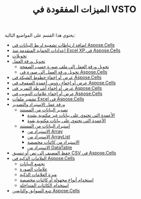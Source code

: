 ﻿---
title: الميزات المفقودة في VSTO
type: docs
weight: 20
url: /ar/net/missing-features-in-vsto/
---
يحتوي هذا القسم على المواضيع التالية:

- [إضافة ارتباطات تشعبية لربط البيانات في Aspose.Cells](/cells/ar/net/adding-hyperlinks-to-link-data-in-aspose-cells/)
- [إعدادات الحماية المتقدمة منذ Excel XP في Aspose.Cells](/cells/ar/net/advanced-protection-settings-since-excel-xp-in-aspose-cells/)
- [تحويلات](/cells/ar/net/conversion/)
- [تحويل ورقة العمل](/cells/ar/net/converting-worksheet/)
  - [تحويل ورقة العمل إلى ملف صورة حسب الصفحة](/cells/ar/net/converting-worksheet-to-image-file-by-page/)
  - [تحويل ورقة العمل إلى صورة في Aspose.Cells](/cells/ar/net/converting-worksheet-to-image-in-aspose-cells/)
- [عرض أو إخفاء خطوط الشبكة في Aspose.Cells](/cells/ar/net/display-or-hide-gridlines-in-aspose-cells/)
- [عرض أو إخفاء رؤوس أعمدة الصفوف في Aspose.Cells](/cells/ar/net/display-or-hide-row-column-headers-in-aspose-cells/)
- [عرض أو إخفاء أشرطة التمرير في Aspose.Cells](/cells/ar/net/display-or-hide-scroll-bars-in-aspose-cells/)
- [عرض أو إخفاء علامات التبويب في Aspose.Cells](/cells/ar/net/display-or-hide-tabs-in-aspose-cells/)
- [تشفير ملفات Excel في Aspose.Cells](/cells/ar/net/encrypting-excel-files-in-aspose-cells/)
- [ورقة عمل الاستيراد والتصدير](/cells/ar/net/import-and-export-worksheet/)
  - [تصدير البيانات من المستند](/cells/ar/net/export-data-from-document/)
    - [الأعمدة التي تحتوي على بيانات غير مكتوبة بشدة](/cells/ar/net/columns-containing-non-strongly-typed-data/)
    - [الأعمدة التي تحتوي على بيانات مكتوبة بقوة](/cells/ar/net/columns-containing-strongly-typed-data/)
  - [استيراد البيانات من المستند](/cells/ar/net/import-data-from-document/)
    - [الاستيراد من Array](/cells/ar/net/importing-from-array/)
    - [الاستيراد من ArrayList](/cells/ar/net/importing-from-arraylist/)
    - [الاستيراد من كائنات مخصصة](/cells/ar/net/importing-from-custom-objects/)
    - [الاستيراد من DataTable](/cells/ar/net/importing-from-datatable/)
- [حفظ المصنف إلى نص أو تنسيق CSV في Aspose.Cells](/cells/ar/net/save-workbook-to-text-or-csv-format-in-aspose-cells/)
- [العلامات الذكية في Aspose.Cells](/cells/ar/net/smart-markers-in-aspose-cells/)
  - [تجميع البيانات](/cells/ar/net/grouping-data/)
  - [علامات الصورة](/cells/ar/net/image-markers/)
  - [ميزة العلامات الذكية](/cells/ar/net/smart-markers-feature/)
  - [استخدام أنواع مجهولة أو كائنات مخصصة](/cells/ar/net/using-anonymous-types-or-custom-objects/)
  - [استخدام الكائنات المتداخلة](/cells/ar/net/using-nested-objects/)
- [تتبع السوابق والتابعين Aspose.Cells](/cells/ar/net/tracing-precedents-and-dependents-in-aspose-cells/)
